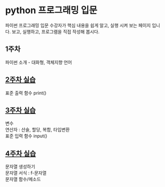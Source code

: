 # python 프로그래밍 입문
파이썬 프로그래밍 입문 수강자가 핵심 내용을 쉽게 알고, 실행 시켜 보는 페이지 입니다.
보고, 실행하고, 프로그램을 직접 작성해 봅시다.

## 1주차
파이썬 소개 - 대화형, 객체지향 언어

## [2주차 실습](https://github.com/baek-study/python/blob/main/week2.ipynb)
표준 출력 함수 print()<br>

## [3주차 실습](https://github.com/baek-study/python/blob/main/week3.ipynb)
변수 <br>
연산자 : 산술, 할당, 복합, 타입변환<br>
표준 입력 함수 input()<br>

## [4주차 실습](https://github.com/baek-study/python/blob/main/week4.ipynb)
문자열 생성하기 <br>
문자열 서식 : f-문자열<br>
문자열 함수/메소드 <br>
